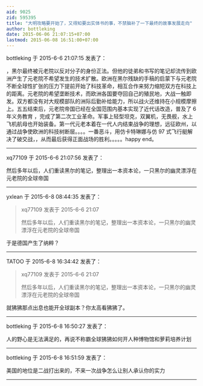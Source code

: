 ```yaml
---
aid: 9025
zid: 595395
title: "大明攻略要开始了，又得知要出实体书的事，不禁脑补了一下最终的故事发展走向"
author: bottleking
date: 2015-06-06 21:07:15+07:00
lastmod: 2015-06-08 16:51:00+07:00
---
```


bottleking 于 2015-6-6 21:07:15 发表了：

，黑尔最终被元老院以反对分子的身份正法。但他的徒弟和书写的笔记却流传到欧洲产生了元老院不希望发生的技术扩散。欧洲在黑尔残缺的手稿的启蒙下与元老院不断全球性扩张的压力下提前开始了科技革命，相互合作来努力缩短双方在科技上的距离。元老院的希望垄断技术，而欧洲各国要夺回自己的殖民地，大战一触即发。双方都没有对大规模部队的洲际后勤补给能力，所以战火还维持在小规模摩擦上。五五结束后，元老院帝国已经在全国范围内基本实现了近代话改造，普及了 6 年义务教育 ，完成了第二次工业革命。军事上轻型坦克，双翼机，无畏舰，水上飞机航母也开始装备。第一代元老本着在一代人内结束战争的理想，远征欧州，以通过战争使欧洲的科技树断层。。。。一番恶斗，用仿卡特琳娜与仿 97 式飞行艇解决了破交战，，从而最后获得正面战场的胜利。。。。。happy end。

---

xq77109 于 2015-6-6 21:07:56 发表了：

然后多年以后，人们重读黑尔的笔记，整理出一本资本论，一只黑尔的幽灵漂浮在元老院的全球帝国

---

yxlean 于 2015-6-8 08:44:35 发表了：

> xq77109 发表于 2015-6-6 21:07
>
> 然后多年以后，人们重读黑尔的笔记，整理出一本资本论，一只黑尔的幽灵漂浮在元老院的全球帝国

于是德国产生了纳粹？

---

TATOO 于 2015-6-8 16:34:42 发表了：

> xq77109 发表于 2015-6-6 21:07
>
> 然后多年以后，人们重读黑尔的笔记，整理出一本资本论，一只黑尔的幽灵漂浮在元老院的全球帝国

就狒狒那点出息也能开全球副本？你太高看狒狒了。

---

bottleking 于 2015-6-8 16:50:27 发表了：

人的野心是无法满足的，再说不称霸全球狒狒如何开人种博物馆和萝莉培养计划

---

bottleking 于 2015-6-8 16:51:59 发表了：

美国的地位是二战打出来的，不来一次战争怎么让别人承认你的实力

---

